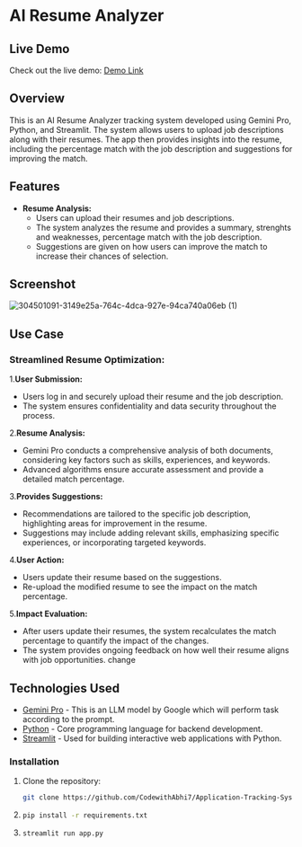 # AI Resume Analyzer

## Live Demo

Check out the live demo: [Demo Link](https://application-tracking-system-ats.streamlit.app/)


## Overview

This is an AI Resume Analyzer tracking system developed using Gemini Pro, Python, and Streamlit. The system allows users to upload job descriptions along with their resumes. The app then provides insights into the resume, including the percentage match with the job description and suggestions for improving the match.

## Features

- **Resume Analysis:**
  - Users can upload their resumes and job descriptions.
  - The system analyzes the resume and provides a summary, strenghts and weaknesses, percentage match with the job description.
  - Suggestions are given on how users can improve the match to increase their chances of selection.

## Screenshot
![304501091-3149e25a-764c-4dca-927e-94ca740a06eb (1)](https://github.com/CodewithAbhi7/Application-Tracking-System-ATS-/assets/112254825/c6186309-9a64-4eaa-81ee-0147484d2cf8)



## Use Case


### Streamlined Resume Optimization:

1.**User Submission:**
  - Users log in and securely upload their resume and the job description.
  - The system ensures confidentiality and data security throughout the process.

2.**Resume Analysis:**
  - Gemini Pro conducts a comprehensive analysis of both documents, considering key factors such as skills, experiences, and keywords.
  - Advanced algorithms ensure accurate assessment and provide a detailed match percentage.

3.**Provides Suggestions:**
  - Recommendations are tailored to the specific job description, highlighting areas for improvement in the resume.
  - Suggestions may include adding relevant skills, emphasizing specific experiences, or incorporating targeted keywords.

4.**User Action:**
  - Users update their resume based on the suggestions.
  - Re-upload the modified resume to see the impact on the match percentage.

5.**Impact Evaluation:**
  - After users update their resumes, the system recalculates the match percentage to quantify the impact of the changes.
  - The system provides ongoing feedback on how well their resume aligns with job opportunities.  change


## Technologies Used

- [Gemini Pro](https://gemini.com/) - This is an LLM model by Google which will perform task according to the prompt.
- [Python](https://www.python.org/) - Core programming language for backend development.
- [Streamlit](https://streamlit.io/) - Used for building interactive web applications with Python.

### Installation

1. Clone the repository:

   ```bash
   git clone https://github.com/CodewithAbhi7/Application-Tracking-System-ATS-.git
2. ```bash
   pip install -r requirements.txt
3. ```bash
   streamlit run app.py

